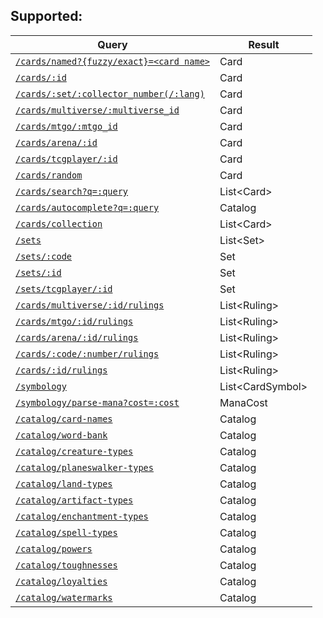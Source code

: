 ## Supported:

| Query                                                                                                                               | Result             |
|-------------------------------------------------------------------------------------------------------------------------------------|--------------------|
| [`/cards/named?{fuzzy/exact}=<card name>`](DOCUMENTATION.md#cardsbynamename-string-set-string-fuzzy--false-promisecard--undefined-) | Card               |
| [`/cards/:id`](DOCUMENTATION.md#cardsbyid-id-string-promisecard-)                                                                   | Card               |
| [`/cards/:set/:collector_number(/:lang)`](DOCUMENTATION.md#cardsbyset-setcode-string-collectorid-number-lang-string-promisecard-)   | Card               |
| [`/cards/multiverse/:multiverse_id`](DOCUMENTATION.mdardsbymultiverseid-id-number-promisecard-)                                     | Card               |
| [`/cards/mtgo/:mtgo_id`](DOCUMENTATION.mdardsbymtgoid-id-number-promisecard-)                                                       | Card               |
| [`/cards/arena/:id`](DOCUMENTATION.mdardsbyarenaid-id-number-promisecard-)                                                          | Card               |
| [`/cards/tcgplayer/:id`](DOCUMENTATION.mdardsbytcgplayerid-id-number-promisecard-)                                                  | Card               |
| [`/cards/random`](DOCUMENTATION.mdardsrandom-id-number-promisecard-)                                                                | Card               |
| [`/cards/search?q=:query`](DOCUMENTATION.mdardssearch-query-string-magicemittercard-)                                               | List\<Card\>       |
| [`/cards/autocomplete?q=:query`](DOCUMENTATION.mdardsautocompletename-name-string-promisestring-)                                   | Catalog            |
| [`/cards/collection`](DOCUMENTATION.mdardscollection-collection-cardidentifier-magicemittercard-)                                   | List\<Card\>       |
| [`/sets`](DOCUMENTATION.mdetsall--promiseset-)                                                                                      | List\<Set\>        |
| [`/sets/:code`](DOCUMENTATION.mdetsbycode-code-string-promiseset-)                                                                  | Set                |
| [`/sets/:id`](DOCUMENTATION.mdetsbyid-id-string-promiseset-)                                                                        | Set                |
| [`/sets/tcgplayer/:id`](DOCUMENTATION.mdetsbytcgplayerid-id-number-promiseset-)                                                     | Set                |
| [`/cards/multiverse/:id/rulings`](DOCUMENTATION.mdulingsbymultiverseid-id-number-promiseruling-)                                    | List\<Ruling\>     |
| [`/cards/mtgo/:id/rulings`](DOCUMENTATION.mdulingsbymtgoid-id-number-promiseruling-)                                                | List\<Ruling\>     |
| [`/cards/arena/:id/rulings`](DOCUMENTATION.mdulingsbyarenaid-id-number-promiseruling-)                                              | List\<Ruling\>     |
| [`/cards/:code/:number/rulings`](DOCUMENTATION.mdulingsbyset-code-string-collectorid-string-promiseruling-)                         | List\<Ruling\>     |
| [`/cards/:id/rulings`](DOCUMENTATION.mdulingsbyid-id-string-promiseruling-)                                                         | List\<Ruling\>     |
| [`/symbology`](DOCUMENTATION.mdymbologyall--promisecardsymbol-)                                                                     | List\<CardSymbol\> |
| [`/symbology/parse-mana?cost=:cost`](DOCUMENTATION.mdymbologyparsemana-mana-string-promisemanacost-)                                | ManaCost           |
| [`/catalog/card-names`](DOCUMENTATION.mdatalogcardnames--promisestring-)                                                            | Catalog            |
| [`/catalog/word-bank`](DOCUMENTATION.mdatalogwordbank--promisestring-)                                                              | Catalog            |
| [`/catalog/creature-types`](DOCUMENTATION.mdatalogcreaturetypes--promisestring-)                                                    | Catalog            |
| [`/catalog/planeswalker-types`](DOCUMENTATION.mdatalogplaneswalkertypes--promisestring-)                                            | Catalog            |
| [`/catalog/land-types`](DOCUMENTATION.mdataloglandtypes--promisestring-)                                                            | Catalog            |
| [`/catalog/artifact-types`](DOCUMENTATION.mdatalogartifacttypes--promisestring-)                                                    | Catalog            |
| [`/catalog/enchantment-types`](DOCUMENTATION.mdatalogenchantmenttypes--promisestring-)                                              | Catalog            |
| [`/catalog/spell-types`](DOCUMENTATION.mdatalogspelltypes--promisestring-)                                                          | Catalog            |
| [`/catalog/powers`](DOCUMENTATION.mdatalogpowers--promisestring-)                                                                   | Catalog            |
| [`/catalog/toughnesses`](DOCUMENTATION.mdatalogtoughnesses--promisestring-)                                                         | Catalog            |
| [`/catalog/loyalties`](DOCUMENTATION.mdatalogloyalties--promisestring-)                                                             | Catalog            |
| [`/catalog/watermarks`](DOCUMENTATION.mdatalogwatermarks--promisestring-)                                                           | Catalog            |
